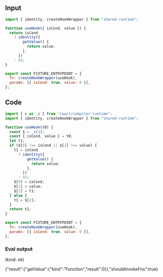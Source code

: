 
## Input

```javascript
import { identity, createHookWrapper } from "shared-runtime";

function useHook({ isCond, value }) {
  return isCond
    ? identity({
        getValue() {
          return value;
        },
      })
    : 42;
}

export const FIXTURE_ENTRYPOINT = {
  fn: createHookWrapper(useHook),
  params: [{ isCond: true, value: 0 }],
};

```

## Code

```javascript
import { c as _c } from "react/compiler-runtime";
import { identity, createHookWrapper } from "shared-runtime";

function useHook(t0) {
  const $ = _c(3);
  const { isCond, value } = t0;
  let t1;
  if ($[0] !== isCond || $[1] !== value) {
    t1 = isCond
      ? identity({
          getValue() {
            return value;
          },
        })
      : 42;
    $[0] = isCond;
    $[1] = value;
    $[2] = t1;
  } else {
    t1 = $[2];
  }
  return t1;
}

export const FIXTURE_ENTRYPOINT = {
  fn: createHookWrapper(useHook),
  params: [{ isCond: true, value: 0 }],
};

```
      
### Eval output
(kind: ok) <div>{"result":{"getValue":{"kind":"Function","result":0}},"shouldInvokeFns":true}</div>